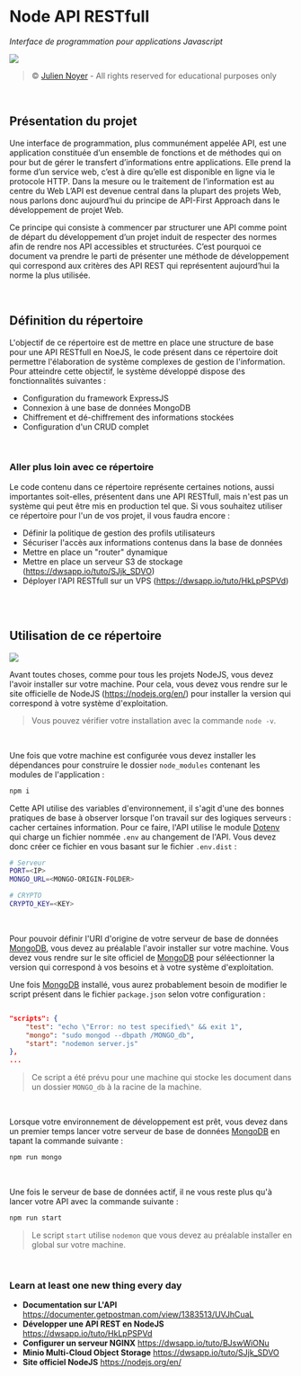 # Node API RESTfull

*Interface de programmation pour applications Javascript*

![](https://i.imgur.com/wFj6sGt.png)

> &copy; [Julien Noyer](https://www.linkedin.com/in/julien-n-21219b28/) - All rights reserved for educational purposes only

<br>

## Présentation du projet

Une interface de programmation, plus communément appelée API, est une application constituée d’un ensemble de fonctions et de méthodes qui on pour but de gérer le transfert d’informations entre applications. Elle prend la forme d’un service web, c’est à dire qu’elle est disponible en ligne via le protocole HTTP. Dans la mesure ou le traitement de l’information est au centre du Web L’API est devenue central dans la plupart des projets Web, nous parlons donc aujourd’hui du principe de API-First Approach dans le développement de projet Web.

Ce principe qui consiste à commencer par structurer une API comme point de départ du développement d’un projet induit de respecter des normes afin de rendre nos API accessibles et structurées. C’est pourquoi ce document va prendre le parti de présenter une méthode de développement qui correspond aux critères des API REST qui représentent aujourd’hui la norme la plus utilisée.

<br>

## Définition du répertoire

L'objectif de ce répertoire est de mettre en place une structure de base pour une API RESTfull en NoeJS, le code présent dans ce répertoire doit permettre l'élaboration de système complexes de gestion de l'information. Pour atteindre cette objectif, le système développé dispose des fonctionnalités suivantes :

- Configuration du framework ExpressJS
- Connexion à une base de données MongoDB
- Chiffrement et dé-chiffrement des informations stockées
- Configuration d'un CRUD complet

<br>

### Aller plus loin avec ce répertoire

Le code contenu dans ce répertoire représente certaines notions, aussi importantes soit-elles, présentent dans une API RESTfull, mais n'est pas un système qui peut être mis en production tel que. Si vous souhaitez utiliser ce répertoire pour l'un de vos projet, il vous faudra encore :

- Définir la politique de gestion des profils utilisateurs
- Sécuriser l'accès aux informations contenus dans la base de données
- Mettre en place un "router" dynamique
- Mettre en place un serveur S3 de stockage (https://dwsapp.io/tuto/SJjk_SDVO)
- Déployer l'API RESTfull sur un VPS (https://dwsapp.io/tuto/HkLpPSPVd)

<br><br>

## Utilisation de ce répertoire

![](https://i.imgur.com/eAySYs0.png)

Avant toutes choses, comme pour tous les projets NodeJS, vous devez l'avoir installer sur votre machine. Pour cela, vous devez vous rendre sur le site officielle de NodeJS (https://nodejs.org/en/) pour installer la version qui correspond à votre système d'exploitation.

> Vous pouvez vérifier votre installation avec la commande `node -v`.

<br>

Une fois que votre machine est configurée vous devez installer les dépendances pour construire le dossier `node_modules` contenant les modules de l'application :

```bash
npm i
```

Cette API utilise des variables d'environnement, il s'agit d'une des bonnes pratiques de base à observer lorsque l'on travail sur des logiques serveurs : cacher certaines information. Pour ce faire, l'API utilise le module [Dotenv](https://www.npmjs.com/package/dotenv) qui charge un fichier nommée `.env` au changement de l'API. Vous devez donc créer ce fichier en vous basant sur le fichier `.env.dist` : 

```bash
# Serveur
PORT=<IP>
MONGO_URL=<MONGO-ORIGIN-FOLDER>

# CRYPTO
CRYPTO_KEY=<KEY>
```

<br>

Pour pouvoir définir l'URI d'origine de votre serveur de base de données [MongoDB](https://www.mongodb.com), vous devez au préalable l'avoir installer sur votre machine. Vous devez vous rendre sur le site officiel de [MongoDB](https://www.mongodb.com) pour séléectionner la version qui correspond à vos besoins et à votre système d'exploitation.

Une fois [MongoDB](https://www.mongodb.com) installé, vous aurez probablement besoin de modifier le script présent dans le fichier `package.json` selon votre configuration : 

```json

"scripts": {
    "test": "echo \"Error: no test specified\" && exit 1",
    "mongo": "sudo mongod --dbpath /MONGO_db",
    "start": "nodemon server.js"
},
...
```

> Ce script a été prévu pour une machine qui stocke les document dans un dossier `MONGO_db` à la racine de la machine.

<br>

Lorsque votre environnement de développement est prêt, vous devez dans un premier temps lancer votre serveur de base de données [MongoDB](https://www.mongodb.com) en tapant la commande suivante :

```bash
npm run mongo
```

<br>

Une fois le serveur de base de données actif, il ne vous reste plus qu'à lancer votre API avec la commande suivante :

```bash
npm run start
```

> Le script `start` utilise `nodemon` que vous devez au préalable installer en global sur votre machine.

<br>

### Learn at least one new thing every day 

- **Documentation sur L'API** https://documenter.getpostman.com/view/1383513/UVJhCuaL
- **Développer une API REST en NodeJS** https://dwsapp.io/tuto/HkLpPSPVd
- **Configurer un serveur NGINX** https://dwsapp.io/tuto/BJswWiONu
- **Minio Multi-Cloud Object Storage** https://dwsapp.io/tuto/SJjk_SDVO
- **Site officiel NodeJS** https://nodejs.org/en/